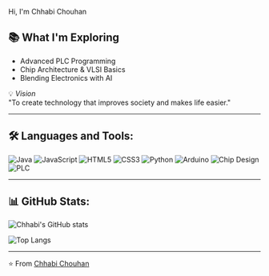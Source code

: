 Hi, I'm Chhabi Chouhan  

## 📚 What I'm Exploring  
- Advanced PLC Programming  
- Chip Architecture & VLSI Basics  
- Blending Electronics with AI  

💡 *Vision*  
"To create technology that improves society and makes life easier."  

---

## 🛠 Languages and Tools:  
![Java](https://img.shields.io/badge/Java-red?logo=java&logoColor=white)
![JavaScript](https://img.shields.io/badge/JavaScript-yellow?logo=javascript&logoColor=black)
![HTML5](https://img.shields.io/badge/HTML5-orange?logo=html5&logoColor=white)
![CSS3](https://img.shields.io/badge/CSS3-blue?logo=css3&logoColor=white)
![Python](https://img.shields.io/badge/Python-blue?logo=python&logoColor=yellow)
![Arduino](https://img.shields.io/badge/Arduino-00979D?logo=arduino&logoColor=white)
![Chip Design](https://img.shields.io/badge/Chip%20Design-grey?logo=semiconductor-manufacturing)
![PLC](https://img.shields.io/badge/PLC-blue?logo=siemens&logoColor=white)

---

## 📊 GitHub Stats:  

![Chhabi's GitHub stats](https://github-readme-stats.vercel.app/api?username=YOURUSERNAME&show_icons=true&theme=radical)  

![Top Langs](https://github-readme-stats.vercel.app/api/top-langs/?username=YOURUSERNAME&layout=compact&theme=radical)  

---

⭐ From [Chhabi Chouhan](https://github.com/YOURUSERNAME)
